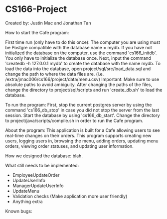 # CS166-Project

Created by: Justin Mac and Jonathan Tan

How to start the Cafe program:

First time run (only have to do this once):
The computer you are using must be Postgre compatible with the database name = mydb. If you have not initialized the database on the computer, use the command 'cs166_initdb'. You only have to initialize the database once.  Next, input the command 'createdb -h 127.0.0.1 mydb' to create the database with the name mydb. To load the data into the database, open project/sql/src/load_data.sql and change the path to where the data files are. (i.e. /extra/jmac006/cs166/project/data/menu.csv) Important: Make sure to use absolute paths to avoid ambiguity. After changing the paths of the files, change the directory to project/sql/scripts and run 'create_db.sh' to load the database. 

To run the program:
First, stop the current postgres server by using the command 'cs166_db_stop' in case you did not stop the server from the last session. Start the database by using 'cs166_db_start'. Change the directory to project/java/scripts/compile.sh in order to run the Cafe program. 

About the program:
This application is built for a Cafe allowing users to see real-time changes on their orders. This program supports creating new users, logging users in, browsing the menu, adding orders, updating menu orders, viewing order statuses, and updating user information.

How we designed the database:
blah.

What still needs to be implemented:
  - EmployeeUpdateOrder
  - UpdateUserInfo
  - ManagerUpdateUserInfo
  - UpdateMenu
  - Validation checks (Make application more user friendly)
  - Anything extra

Known bugs:

